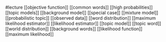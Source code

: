 #lecture
[[objective function]]
[[common words]]
[[high probabilities]]
[[topic models]]
[[background model]]
[[special case]]
[[mixture model]]
[[probabilistic topic]]
[[observed data]]
[[word distribution]]
[[maximum likelihood estimator]]
[[likelihood estimator]]
[[topic model]]
[[topic word]]
[[world distribution]]
[[background words]]
[[likelihood function]]
[[maximum likelihood]]
